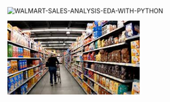 ![WALMART-SALES-ANALYSIS-EDA-WITH-PYTHON](https://img.shields.io/badge/WALMART--SALES--ANALYSIS--EDA--WITH--PYTHON-blue?style=for-the-badge&labelColor=black&color=blue) 





![Walmart-Sales-Analysis-with-python](Walmart-sale-intro.jpg)










